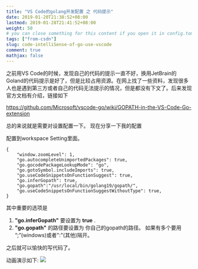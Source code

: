 ```yaml
---
title: "VS Code的golang开发配置 之 代码提示"
date: 2019-01-20T21:38:52+08:00
lastmod: 2019-01-28T21:41:52+08:00
weight: 50
# you can close something for this content if you open it in config.toml.
tags: ["from-csdn"]
slug: code-intelliSense-of-go-use-vscode
comment: true
mathjax: false
---
```


之前用VS Code的时候，发现自己的代码的提示一直不好，换用JetBrain的Goland的代码提示是好了，但是比较占用资源。在网上找了一些资料，发现很多人也是遇到第三方或者自己的代码无法提示的情况，但是都没有下文了。后来发现官方文档有介绍，链接如下 

https://github.com/Microsoft/vscode-go/wiki/GOPATH-in-the-VS-Code-Go-extension


总的来说就是需要对设置配置一下。
现在分享一下我的配置

配置到workspace Setting里面。

```
{
    "window.zoomLevel": 1,
    "go.autocompleteUnimportedPackages": true,
    "go.gocodePackageLookupMode": "go",
    "go.gotoSymbol.includeImports": true,
    "go.useCodeSnippetsOnFunctionSuggest": true,
    "go.inferGopath": true,
    "go.gopath":"/usr/local/bin/golang19/gopath/",
    "go.useCodeSnippetsOnFunctionSuggestWithoutType": true,
}
```

其中重要的选项是 
1. **"go.inferGopath"** 要设置为 **true** .
2. **"go.gopath"** 的路径要设置为 你自己的gopath的路径。 如果有多个要用 “;”(windows)或者":"(其他)隔开。

之后就可以愉快的写代码了。


动画演示如下:
![](http://images2017.cnblogs.com/blog/551396/201801/551396-20180113211401988-58417149.gif)